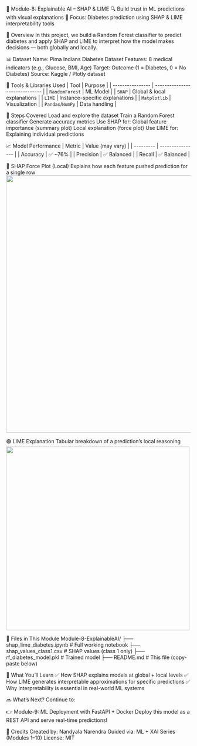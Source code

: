 📘 Module-8: Explainable AI – SHAP & LIME
🔍 Build trust in ML predictions with visual explanations
🎯 Focus: Diabetes prediction using SHAP & LIME interpretability tools

📌 Overview
In this project, we build a Random Forest classifier to predict diabetes and apply SHAP and LIME to interpret how the model makes decisions — both globally and locally.

📊 Dataset
Name: Pima Indians Diabetes Dataset
Features: 8 medical indicators (e.g., Glucose, BMI, Age)
Target: Outcome (1 = Diabetes, 0 = No Diabetes)
Source: Kaggle / Plotly dataset

🔧 Tools & Libraries Used
| Tool             | Purpose                        |
| ---------------- | ------------------------------ |
| `RandomForest`   | ML Model                       |
| `SHAP`           | Global & local explanations    |
| `LIME`           | Instance-specific explanations |
| `Matplotlib`     | Visualization                  |
| `Pandas`/`NumPy` | Data handling                  |

🚀 Steps Covered
Load and explore the dataset
Train a Random Forest classifier
Generate accuracy metrics
Use SHAP for:
  Global feature importance (summary plot)
  Local explanation (force plot)
Use LIME for:
  Explaining individual predictions

📈 Model Performance
| Metric    | Value (may vary) |
| --------- | ---------------- |
| Accuracy  | ✅ \~76%          |
| Precision | ✅ Balanced       |
| Recall    | ✅ Balanced       |

🔷 SHAP Force Plot (Local)
Explains how each feature pushed prediction for a single row
<img src="https://shap.readthedocs.io/en/latest/_images/force_plot.png" width="700"/>

🟢 LIME Explanation
Tabular breakdown of a prediction’s local reasoning
<img src="https://raw.githubusercontent.com/marcotcr/lime/master/doc/images/lime_tabular.png" width="500"/>

💾 Files in This Module
Module-8-ExplainableAI/
├── shap_lime_diabetes.ipynb      # Full working notebook
├── shap_values_class1.csv        # SHAP values (class 1 only)
├── rf_diabetes_model.pkl         # Trained model
├── README.md                     # This file (copy-paste below)

🧠 What You’ll Learn
✅ How SHAP explains models at global + local levels
✅ How LIME generates interpretable approximations for specific predictions
✅ Why interpretability is essential in real-world ML systems

🔜 What’s Next?
Continue to:

👉 Module-9: ML Deployment with FastAPI + Docker
Deploy this model as a REST API and serve real-time predictions!

🙌 Credits
Created by: Nandyala Narendra
Guided via: ML + XAI Series (Modules 1–10)
License: MIT
